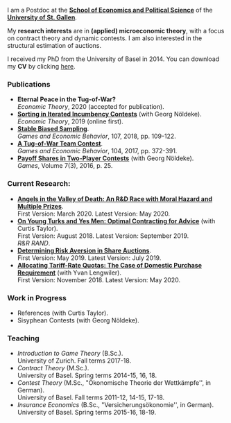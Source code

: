 I am a Postdoc at the **[School of Economics and Political Science](https://seps.unisg.ch)** of the **[University of St. Gallen](https://www.unisg.ch)**.

My **research interests** are in **(applied) microeconomic theory**, with a focus on contract theory and dynamic contests. I am also interested in the structural estimation of auctions.

I received my PhD from the University of Basel in 2014. You can download my **CV** by clicking [here](https://samuelhaefner.github.io/cvhaefner.pdf).

### Publications
- **Eternal Peace in the Tug-of-War?**  
*Economic Theory*, 2020 (accepted for publication).
- **[Sorting in Iterated Incumbency Contests](https://doi.org/10.1007/s00199-019-01205-8)** (with Georg Nöldeke).  
*Economic Theory*, 2019 (online first).
- **[Stable Biased Sampling](https://doi.org/10.1016/j.geb.2017.11.006)**.  
*Games and Economic Behavior*, 107, 2018, pp. 109-122.
- **[A Tug-of-War Team Contest](https://doi.org/10.1016/j.geb.2017.04.013)**.  
*Games and Economic Behavior*, 104, 2017, pp. 372-391.
- **[Payoff Shares in Two-Player Contests](http://www.mdpi.com/2073-4336/7/3/25/pdf)** (with Georg Nöldeke).  
*Games*, Volume 7(3), 2016, p. 25.


### Current Research:
- **[Angels in the Valley of Death: An R&D Race with Moral Hazard and Multiple Prizes](http://ssrn.com/abstract=3564033)**.  
First Version: March 2020. Latest Version: May 2020.  
- **[On Young Turks and Yes Men: Optimal Contracting for Advice](https://dx.doi.org/10.2139/ssrn.3229927)** (with Curtis Taylor).  
 First Version: August 2018. Latest Version: September 2019.  
 *R&R RAND*. 
- **[Determining Risk Aversion in Share Auctions](https://dx.doi.org/10.2139/ssrn.3397027)**.  
 First Version: May 2019. Latest Version: July 2019. 
- **[Allocating Tariff-Rate Quotas: The Case of Domestic Purchase Requirement](https://dx.doi.org/10.2139/ssrn.3293534)** (with Yvan Lengwiler).  
 First Version: November 2018. Latest Version: May 2020. 

### Work in Progress
- References (with Curtis Taylor).
- Sisyphean Contests (with Georg Nöldeke).

### Teaching
- *Introduction to Game Theory* (B.Sc.).  
University of Zurich. Fall terms 2017-18. 
- *Contract Theory* (M.Sc.).  
University of Basel. Spring terms 2014-15, 16, 18. 
- *Contest Theory* (M.Sc., "Ökonomische Theorie der Wettkämpfe'',  in German).  
University of Basel. Fall terms 2011-12, 14-15, 17-18. 
- *Insurance Economics* (B.Sc., "Versicherungsökonomie'', in German).  
University of Basel. Spring terms 2015-16, 18-19.
